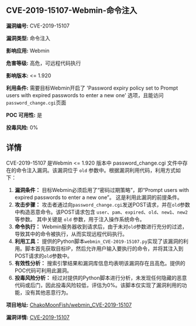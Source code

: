 ## CVE-2019-15107-Webmin-命令注入

**漏洞编号:** CVE-2019-15107

**漏洞类型:** 命令注入

**影响应用:** Webmin

**危害等级:** 高危，可远程代码执行

**影响版本:** <= 1.920

**利用条件:** 需要目标Webmin开启了 'Password expiry policy set to Prompt users with expired passwords to enter a new one' 选项，且能访问`password_change.cgi`页面

**POC 可用性:** 是

**投毒风险:** 0%

## 详情

CVE-2019-15107 是Webmin <= 1.920 版本中 password_change.cgi 文件中存在的命令注入漏洞。该漏洞位于 `old` 参数中。根据漏洞利用代码，利用方式如下：

1.  **漏洞条件：** 目标Webmin必须启用了“密码过期策略”，即“Prompt users with expired passwords to enter a new one”。 这是利用此漏洞的前提条件。
2.  **攻击步骤：** 攻击者通过向`password_change.cgi`发送POST请求，并在`old`参数中构造恶意命令。该POST请求包含 `user`、`pam`、`expired`、`old`、`new1`、`new2` 等参数。 其中关键是 `old` 参数，用于注入操作系统命令。
3.  **命令执行：** Webmin服务器收到请求后，由于未对`old`参数进行充分的过滤，导致其中的命令被执行，从而实现远程代码执行。
4.  **利用工具：** 提供的Python脚本`webmin_CVE-2019-15107.py`实现了该漏洞的利用。脚本首先获取目标IP，然后允许用户输入要执行的命令，并将其注入到POST请求的`old`参数中。
5.  **有效性分析：** 搜索引擎结果和漏洞库信息均表明该漏洞存在且高危。提供的POC代码可利用此漏洞。
6.  **投毒风险分析：** 经过对提供的Python脚本进行分析，未发现任何隐藏的恶意代码或后门，因此投毒风险较低，评估为0%。该脚本仅实现了漏洞利用的功能，没有其他恶意行为。

**项目地址:** [ChakoMoonFish/webmin_CVE-2019-15107](https://github.com/ChakoMoonFish/webmin_CVE-2019-15107)

**漏洞详情:** [CVE-2019-15107](https://nvd.nist.gov/vuln/detail/CVE-2019-15107)